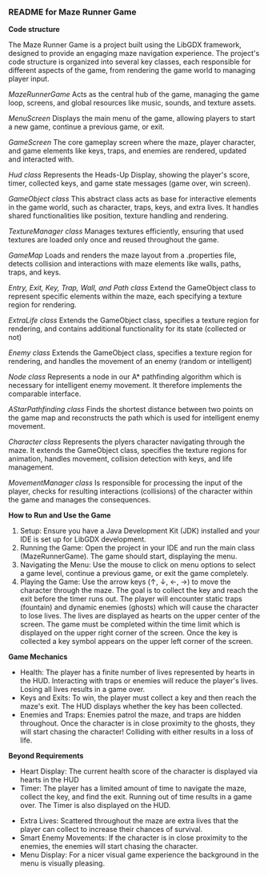 <h3>README for Maze Runner Game</h3> 

**<p>Code structure</p>**
The Maze Runner Game is a project built using the LibGDX framework, designed to provide an engaging maze navigation experience. The project's code structure is organized into several key classes, each responsible for different aspects of the game, from rendering the game world to managing player input.

_MazeRunnerGame_
Acts as the central hub of the game, managing the game loop, screens, and global resources like music, sounds, and texture assets.

_MenuScreen_
Displays the main menu of the game, allowing players to start a new game, continue a previous game, or exit.

_GameScreen_
The core gameplay screen where the maze, player character, and game elements like keys, traps, and enemies are rendered, updated and interacted with.

_Hud class_
Represents the Heads-Up Display, showing the player's score, timer, collected keys, and game state messages (game over, win screen).

_GameObject class_
This abstract class acts as base for interactive elements in the game world, such as character, traps, keys, and extra lives. It handles shared functionalities like position, texture handling and rendering.

_TextureManager class_
Manages textures efficiently, ensuring that used textures are loaded only once and reused throughout the game.

_GameMap_
Loads and renders the maze layout from a .properties file, detects collision and interactions with maze elements like walls, paths, traps, and keys.

_Entry, Exit, Key, Trap, Wall, and Path class_
Extend the GameObject class to represent specific elements within the maze, each specifying a texture region for rendering.

_ExtraLife class_
Extends the GameObject class, specifies a texture region for rendering, and contains additional functionality for its state (collected or not)

_Enemy class_
Extends the GameObject class, specifies a texture region for rendering, and handles the movement of an enemy (random or intelligent)

_Node class_
Represents a node in our A* pathfinding algorithm which is necessary for intelligent enemy movement. It therefore implements the comparable interface.

_AStarPathfinding class_
Finds the shortest distance between two points on the game map and reconstructs the path which is used for intelligent enemy movement.

_Character class_
Represents the plyers character navigating through the maze. It extends the GameObject class, specifies the texture regions for animation, handles movement, collision detection with keys, and life management.

_MovementManager class_
Is responsible for processing the input of the player, checks for resulting interactions (collisions) of the character within the game and manages the consequences.

**<p>How to Run and Use the Game</p>**
1.	Setup: Ensure you have a Java Development Kit (JDK) installed and your IDE is set up for LibGDX development.
2.	Running the Game: Open the project in your IDE and run the main class (MazeRunnerGame). The game should start, displaying the menu.
3.	Navigating the Menu: Use the mouse to click on menu options to select a game level, continue a previous game, or exit the game completely.
4.	Playing the Game: Use the arrow keys (↑, ↓, ←, →) to move the character through the maze. The goal is to collect the key and reach the exit before the timer runs out. The player will encounter static traps (fountain) and dynamic enemies (ghosts) which will cause the character to lose lives. The lives are displayed as hearts on the upper center of the screen. The game must be completed within the time limit which is displayed on the upper right corner of the screen. Once the key is collected a key symbol appears on the upper left corner of the screen.

**<p>Game Mechanics</p>**
* Health: The player has a finite number of lives represented by hearts in the HUD. Interacting with traps or enemies will reduce the player's lives. Losing all lives results in a game over.
* Keys and Exits: To win, the player must collect a key and then reach the maze's exit. The HUD displays whether the key has been collected.
* Enemies and Traps: Enemies patrol the maze, and traps are hidden throughout. Once the character is in close proximity to the ghosts, they will start chasing the character! Colliding with either results in a loss of life.

**<p>Beyond Requirements</p>**
+ Heart Display: The current health score of the character is displayed via hearts in the HUD
+ Timer: The player has a limited amount of time to navigate the maze, collect the key, and find the exit. Running out of time results in a game over. The Timer is also displayed on the HUD.
* Extra Lives: Scattered throughout the maze are extra lives that the player can collect to increase their chances of survival.
* Smart Enemy Movements: If the character is in close proximity to the enemies, the enemies will start chasing the character.
* Menu Display: For a nicer visual game experience the background in the menu is visually pleasing.

